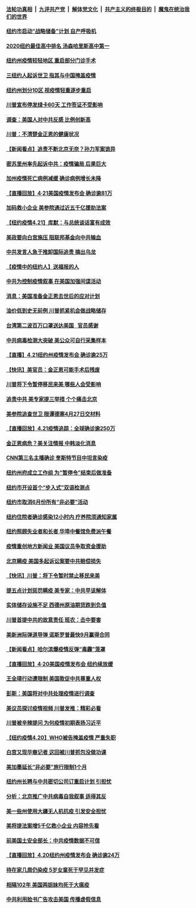 

####  [法轮功真相](../../../../basic/blob/master/README.md?t=04221601) &nbsp;|&nbsp; [九评共产党](../../../../9ping.md/blob/master/README.md?t=04221601) &nbsp;|&nbsp; [解体党文化](../../../../jtdwh.md/blob/master/README.md?t=04221601)  &nbsp;|&nbsp; [共产主义的终极目的](../../../../gczydzjmd.md/blob/master/README.md?t=04221601) &nbsp;|&nbsp; [魔鬼在统治我们的世界](../../../../mgztzwmdsj.md/blob/master/README.md?t=04221601) 

#### [纽约市启动“战略储备”计划  自产呼吸机](../pages/nsc412/n12051311.md?t=04221601) 

#### [2020纽约最佳高中排名  汤森哈里斯高中第一](../pages/nsc412/n12051295.md?t=04221601) 

#### [纽约州疫情较轻地区  重启部分门诊手术](../pages/nsc412/n12051298.md?t=04221601) 

#### [三纽约人起诉世卫  指其与中国掩盖疫情](../pages/nsc412/n12051382.md?t=04221601) 

#### [纽约州划分10区 视疫情轻重逐步重启](../pages/nsc412/n12051306.md?t=04221601) 

#### [川普宣布停发绿卡60天 工作签证不受影响](../pages/nsc412/n12051337.md?t=04221601) 

#### [调查：美国人对中共反感 比例创新高](../pages/nsc412/n12051133.md?t=04221601) 

#### [川普：不清楚金正恩的健康状况](../pages/nsc412/n12051127.md?t=04221601) 

#### [【新闻看点】追责不断北京无奈？孙力军案诡异](../pages/nsc412/n12050026.md?t=04221601) 

#### [密苏里州率先起诉中共：疫情骗局 后果巨大](../pages/nsc412/n12050604.md?t=04221601) 

#### [加州疫情死亡病例减缓 确诊病例增长未降](../pages/nsc412/n12050762.md?t=04221601) 

#### [【直播回放】4·21美国疫情发布会 确诊逾81万](../pages/nsc412/n12050506.md?t=04221601) 

#### [加码救小企业 美参院通过近五千亿援助法案](../pages/nsc412/n12050572.md?t=04221601) 

#### [【纽约疫情4.21】库默：与总统谈话富有成效](../pages/nsc412/n12049065.md?t=04221601) 

#### [美政要向白宫施压 阻联邦基金向中共输血](../pages/nsc412/n12050344.md?t=04221601) 

#### [中共发言人急于推卸国际追责 搞出乌龙](../pages/nsc412/n12050056.md?t=04221601) 

#### [【疫情中的纽约人】送福报的人](../pages/nsc412/n12050381.md?t=04221601) 

#### [中共为控制疫情叙事 在美国加强间谍活动](../pages/nsc412/n12050143.md?t=04221601) 

#### [消息：美国准备金正恩去世后的应对计划](../pages/nsc412/n12049919.md?t=04221601) 

#### [油价低到史无前例 川普抓紧机会做战略储存](../pages/nsc412/n12049686.md?t=04221601) 

#### [台湾第二波百万口罩送达美国   官员感谢](../pages/nsc412/n12049881.md?t=04221601) 

#### [中共病毒检测大突破 美公众可自行采集样本](../pages/nsc412/n12049777.md?t=04221601) 

#### [【直播】4.21纽约州疫情发布会 确诊逾25万](../pages/nsc412/n12049830.md?t=04221601) 

#### [【快讯】美官员：金正恩可能手术后残废](../pages/nsc412/n12049687.md?t=04221601) 

#### [川普将下令暂停移民来美 哪些人会受影响](../pages/nsc412/n12049619.md?t=04221601) 

#### [追责中共 美专家提三举措 个个痛击北京](../pages/nsc412/n12049531.md?t=04221601) 

#### [美参院追查世卫 限谭德塞4月27日交材料](../pages/nsc412/n12049335.md?t=04221601) 

#### [【直播回放】4.21疫情追踪：全球确诊逾250万](../pages/nsc412/n12049251.md?t=04221601) 

#### [金正恩病危？美关注情报 中韩淡化消息](../pages/nsc412/n12048735.md?t=04221601) 

#### [CNN第三名主播确诊 奎斯特节目中坦言染疫](../pages/nsc412/n12048641.md?t=04221601) 

#### [纽约州府成立工作组  为“暂停令”结束后做准备](../pages/nsc412/n12048302.md?t=04221601) 

#### [纽约市开设首个“步入式”双语检测点](../pages/nsc412/n12048281.md?t=04221601) 

#### [纽约市取消6月份所有“非必要”活动](../pages/nsc412/n12048295.md?t=04221601) 

#### [纽约住院者确诊感染12小时内 疗养院须通知家属](../pages/nsc412/n12048277.md?t=04221601) 

#### [纽约照顾失业者和长者 华埠中餐馆免费派午餐](../pages/nsc412/n12048340.md?t=04221601) 

#### [疫情重创地方新闻业 美国议员争取资金援助](../pages/nsc412/n12048112.md?t=04221601) 

#### [北京瞒疫 美国多起诉讼案要中共赔偿损失](../pages/nsc412/n12047800.md?t=04221601) 

#### [【快讯】川普：将下令暂时禁止移民来美](../pages/nsc412/n12048042.md?t=04221601) 

#### [提五点计划惩罚瞒疫 美专家：中共早该解体](../pages/nsc412/n12047186.md?t=04221601) 

#### [实体储存设施不足 西德州原油期货跌到负值](../pages/nsc412/n12047708.md?t=04221601) 

#### [川普首提中共的故意责任 班农：击中要害](../pages/nsc412/n12047604.md?t=04221601) 

#### [美新洲际弹道导弹 诺斯罗普最快9月赢得合同](../pages/nsc412/n12047578.md?t=04221601) 

#### [【新闻看点】哈尔滨爆疫情反弹“毒霾”笼罩](../pages/nsc412/n12046783.md?t=04221601) 

#### [【直播回放】4·20美国疫情发布会 纽约续放缓](../pages/nsc412/n12047171.md?t=04221601) 

#### [王全璋行动遭限制 美国敦促中共尊重人权](../pages/nsc412/n12047311.md?t=04221601) 

#### [彭斯：美国将对中共处理疫情进行调查](../pages/nsc412/n12047321.md?t=04221601) 

#### [美议员探讨疫情视频 川普发推：精彩必看](../pages/nsc412/n12047166.md?t=04221601) 

#### [川普被辛辣提问 为何疫情初期表扬习近平](../pages/nsc412/n12046535.md?t=04221601) 

#### [【纽约疫情4.20】WHO被告掩盖疫情 严重失职](../pages/nsc412/n12046022.md?t=04221601) 

#### [白宫又现华裔记者 这回被川普抓包没做功课](../pages/nsc412/n12046981.md?t=04221601) 

#### [美加墨延长“非必要”旅行限制1个月](../pages/nsc412/n12046957.md?t=04221601) 

#### [纽约州长聘与中共密切公司订重启计划 引担忧](../pages/nsc412/n12045244.md?t=04221601) 

#### [分析：北京推广中共病毒自我叙事 适得其反](../pages/nsc412/n12046750.md?t=04221601) 

#### [美一些州使用大疆无人机抗疫 引发安全担忧](../pages/nsc412/n12046863.md?t=04221601) 

#### [美将提法案增5千亿救小企业 内容抢先看](../pages/nsc412/n12046834.md?t=04221601) 

#### [前美国土安全部长：中共疫情数据不可信](../pages/nsc412/n12046768.md?t=04221601) 

#### [【直播回放】4.20纽约州疫情发布会 确诊逾24万](../pages/nsc412/n12046697.md?t=04221601) 

#### [待在家几周仍染疫 5岁女童死于罕见并发症](../pages/nsc412/n12046618.md?t=04221601) 

#### [相隔102年 美国两姐妹均死于大瘟疫](../pages/nsc412/n12046469.md?t=04221601) 

#### [中共利用脸书广告攻击美国 传播虚假信息](../pages/nsc412/n12040237.md?t=04221601) 

